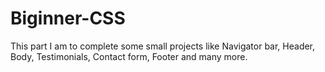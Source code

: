 # Biginner-CSS
This part I am to complete some small projects like Navigator bar, Header, Body, Testimonials, Contact form, Footer and many more.
